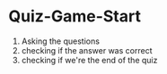 # Quiz-Game-Start
1. Asking the questions
2. checking if the answer was correct
3. checking if we're the end of the quiz
